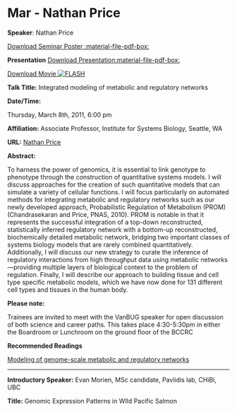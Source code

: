 # Mar - Nathan Price

**Speaker**: Nathan Price

[Download Seminar Poster :material-file-pdf-box:](http://www.vanbug.org/wp-content/uploads/2012/03/poster_mar_2012.pdf "poster_mar_2012.pdf")

**Presentation** [Download Presentation:material-file-pdf-box:](http://www.vanbug.org/talk_ppts/2011-12/201203_NathanPrice.pdf "201203_NathanPrice.pdf")

[Download Movie ![FLASH](/images/flash.gif)](http://www.vanbug.org/talk_ppts/2011-12/201203_NathanPrice/201203_NathanPrice.html)

**Talk Title:** Integrated modeling of metabolic and regulatory networks

**Date/Time:**

Thursday, March 8th, 2011, 6:00 pm

**Affiliation:** Associate Professor, Institute for Systems Biology, Seattle, WA

**URL:** [Nathan Price](http://price.systemsbiology.net/)

**Abstract:**

To harness the power of genomics, it is essential to link genotype to phenotype through the construction of quantitative systems models. I will discuss approaches for the creation of such quantitative models that can simulate a variety of cellular functions. I will focus particularly on automated methods for integrating metabolic and regulatory networks such as our newly developed approach, Probabilistic Regulation of Metabolism (PROM) (Chandrasekaran and Price, PNAS, 2010). PROM is notable in that it represents the successful integration of a top-down reconstructed, statistically inferred regulatory network with a bottom-up reconstructed, biochemically detailed metabolic network, bridging two important classes of systems biology models that are rarely combined quantitatively. Additionally, I will discuss our new strategy to curate the inference of regulatory interactions from high throughput data using metabolic networks—providing multiple layers of biological context to the problem of regulation. Finally, I will describe our approach to building tissue and cell type specific metabolic models, which we have now done for 131 different cell types and tissues in the human body.

**Please note:**

Trainees are invited to meet with the VanBUG speaker for open discussion of both science and career paths. This takes place 4:30-5:30pm in either the Boardroom or Lunchroom on the ground floor of the BCCRC

**Recommended Readings**

[Modeling of genome-scale metabolic and regulatory networks](http://www.ncbi.nlm.nih.gov/pubmed/20876091)

---

**Introductory Speaker:** Evan Morien, MSc candidate, Pavlidis lab, CHiBi, UBC

**Title:** Genomic Expression Patterns in WIld Pacific Salmon

